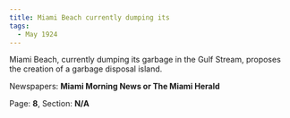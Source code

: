 ```yaml
---  
title: Miami Beach currently dumping its  
tags:  
  - May 1924  
---  
```

  
Miami Beach, currently dumping its garbage in the Gulf Stream, proposes the creation of a garbage disposal island.  
  
Newspapers: **Miami Morning News or The Miami Herald**  
  
Page: **8**, Section: **N/A** 
